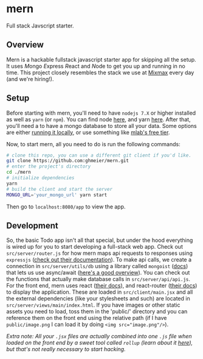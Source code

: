 # mern
Full stack Javscript starter.

## Overview

Mern is a hackable fullstack javascript starter app for skipping all the setup. It uses *M*ongo *E*xpress *R*eact and *N*ode to get you up and running in no time. This project closely resembles the stack we use at [Mixmax](https://mixmax.com/careers) every day (and we're hiring!).

## Setup

Before starting with mern, you'll need to have `nodejs 7.X` or higher installed as well as `yarn` (or `npm`). You can find node [here](https://nodejs.org/en/download/current/), and yarn [here](https://nodejs.org/en/download/current/). After that, you'll need a to have a mongo database to store all your data. Some options are either [running it locally](https://docs.mongodb.com/manual/installation/#mongodb-community-edition), or use something like [mlab's free tier](https://mlab.com).

Now, to start mern, all you need to do is run the following commands:
```bash
# clone this repo, you can use a different git client if you'd like.
git clone https://github.com:ghmeier/mern.git
# enter the project's directory
cd ./mern
# initialize dependencies
yarn
# build the client and start the server
MONGO_URL='your_mongo_url' yarn start
```

Then go to `localhost:8080/app` to view the app.

## Development

So, the basic Todo app isn't all that special, but under the hood everything is wired up for you to start developing a full-stack web app. Check out `src/server/router.js` for how mern maps api requests to responses using `expressjs` ([check out their documentation](https://expressjs.com/)).
To make api calls, we create a connection in `src/server/utils/db` using a library called `mongoist` ([docs](https://github.com/saintedlama/mongoist)) that lets us use async/await ([here's a good overview](https://ponyfoo.com/articles/understanding-javascript-async-await)). You can check out the functions that actually make database calls in `src/server/api/api.js`.
For the front end, mern uses react ([their docs](https://reactjs.org/)), and react-router ([their docs](https://github.com/ReactTraining/react-router)) to display the application. These are loaded in `src/client/main.jsx` and all the external dependencies (like your stylesheets and such) are located in `src/server/views/main/index.html`. If you have images or other static assets you need to load, toss them in the 'public/' directory and you can reference them on the front end using the relative path (if I have `public/image.png` I can load it by doing `<img src="image.png"/>`).

*Extra note: All your `.jsx` files are actually combined into one `.js` file when loaded on the front end by a sweet tool called `rollup` (learn about it [here](https://rollupjs.org/)), but that's not really necessary to start hacking.*

